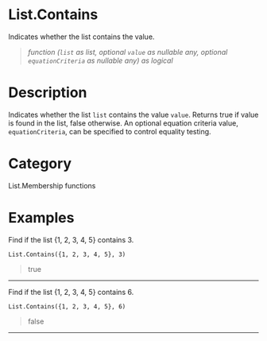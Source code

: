 ﻿# List.Contains
Indicates whether the list contains the value.
> _function (<code>list</code> as list, optional <code>value</code> as nullable any, optional <code>equationCriteria</code> as nullable any) as logical_
# Description 
Indicates whether the list <code>list</code> contains the value <code>value</code>. 
    Returns true if value is found in the list, false otherwise. An optional equation criteria value, <code>equationCriteria</code>, can be specified to control equality testing. 
# Category 
List.Membership functions
# Examples 
Find if the list {1, 2, 3, 4, 5} contains 3.
```
List.Contains({1, 2, 3, 4, 5}, 3)
```
> true
***
Find if the list {1, 2, 3, 4, 5} contains 6.
```
List.Contains({1, 2, 3, 4, 5}, 6)
```
> false
***
